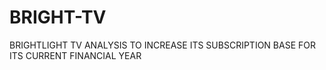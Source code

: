 # BRIGHT-TV
 BRIGHTLIGHT TV ANALYSIS TO INCREASE ITS SUBSCRIPTION BASE FOR ITS CURRENT FINANCIAL YEAR 
